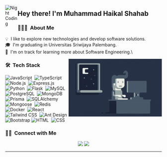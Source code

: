 <img alt="Night Coding" src="./assets/Hand%20Wave.gif" width='40' align="left"/><h2>Hey there! I'm Muhammad Haikal Shahab</h2>

### 👨🏻‍💻 &nbsp;About Me

💡 &nbsp;I like to explore new technologies and develop software solutions.\
🎓 &nbsp;I'm graduating in Universitas Sriwijaya Palembang.\
🌱 &nbsp;I'm on track for learning more about Software Engineering.\

<img alt="Night Coding" src="https://raw.githubusercontent.com/AVS1508/AVS1508/master/assets/Night-Coding.gif" align="right"/>

### 🛠 &nbsp;Tech Stack

![JavaScript](https://img.shields.io/badge/-JavaScript-05122A?style=flat&logo=javascript)&nbsp;
![TypeScript](https://img.shields.io/badge/-TypeScript-05122A?style=flat&logo=typescript)&nbsp;
![Node.js](https://img.shields.io/badge/-Node.js-05122A?style=flat&logo=node.js)&nbsp;
![Express.js](https://img.shields.io/badge/-Express.js-05122A?style=flat&logo=expressjs)&nbsp;
![Python](https://img.shields.io/badge/-Python-05122A?style=flat&logo=python)&nbsp;
![Flask](https://img.shields.io/badge/-Flask-05122A?style=flat&logo=flask)&nbsp;
![MySQL](https://img.shields.io/badge/-MySQL-05122A?style=flat&logo=mysql)&nbsp;
![PostgreSQL](https://img.shields.io/badge/-PostgreSQL-05122A?style=flat&logo=postgresql)&nbsp;
![MongoDB](https://img.shields.io/badge/-MongoDB-05122A?style=flat&logo=mongodb)&nbsp;
![Prisma](https://img.shields.io/badge/-Prisma-05122A?style=flat&logo=prisma)&nbsp;
![SQLAlchemy](https://img.shields.io/badge/-SQLAlchemy-05122A?style=flat&logo=sqlalchemy)&nbsp;
![Mongoose](https://img.shields.io/badge/-Mongoose-05122A?style=flat&logo=mongoose)&nbsp;
![Redis](https://img.shields.io/badge/-Redis-05122A?style=flat&logo=redis)&nbsp;
![Docker](https://img.shields.io/badge/-Docker-05122A?style=flat&logo=docker)&nbsp;
![React](https://img.shields.io/badge/-React-05122A?style=flat&logo=react)&nbsp;
![Tailwind CSS](https://img.shields.io/badge/-Tailwind%20CSS-05122A?style=flat&logo=tailwind-css)&nbsp;
![Ant Design](https://img.shields.io/badge/-Ant%20Design-05122A?style=flat&logo=ant-design)&nbsp;
![Bootstrap](https://img.shields.io/badge/-Bootstrap-05122A?style=flat&logo=bootstrap&logoColor=563D7C)
![HTML](https://img.shields.io/badge/-HTML-05122A?style=flat&logo=HTML5)&nbsp;
![CSS](https://img.shields.io/badge/-CSS-05122A?style=flat&logo=CSS3&logoColor=1572B6)&nbsp;


### 🤝🏻 &nbsp;Connect with Me

<p align="center">
<a href="www.linkedin.com/in/mhaikalshahab/"><img src="https://img.shields.io/badge/-M%20Haikal%20Shahab-0077B5?style=flat&logo=Linkedin&logoColor=white"/></a>
<a href="https://instagram.com/shahab02251"><img src="https://img.shields.io/badge/-@haikal__-E4405F?style=flat&logo=Instagram&logoColor=white"/></a>
</p>

---

